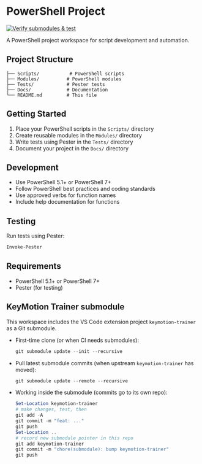 # PowerShell Project

[![Verify submodules & test](https://github.com/jmwatte/unzipWorkSpace/actions/workflows/submodules.yml/badge.svg)](https://github.com/jmwatte/unzipWorkSpace/actions/workflows/submodules.yml)

A PowerShell project workspace for script development and automation.

## Project Structure

```
├── Scripts/           # PowerShell scripts
├── Modules/          # PowerShell modules
├── Tests/            # Pester tests
├── Docs/             # Documentation
└── README.md         # This file
```

## Getting Started

1. Place your PowerShell scripts in the `Scripts/` directory
2. Create reusable modules in the `Modules/` directory
3. Write tests using Pester in the `Tests/` directory
4. Document your project in the `Docs/` directory

## Development

- Use PowerShell 5.1+ or PowerShell 7+
- Follow PowerShell best practices and coding standards
- Use approved verbs for function names
- Include help documentation for functions

## Testing

Run tests using Pester:
```powershell
Invoke-Pester
```

## Requirements

- PowerShell 5.1+ or PowerShell 7+
- Pester (for testing)

## KeyMotion Trainer submodule

This workspace includes the VS Code extension project `keymotion-trainer` as a Git submodule.

- First-time clone (or when CI needs submodules):
	```powershell
	git submodule update --init --recursive
	```
- Pull latest submodule commits (when upstream `keymotion-trainer` has moved):
	```powershell
	git submodule update --remote --recursive
	```
- Working inside the submodule (commits go to its own repo):
	```powershell
	Set-Location keymotion-trainer
	# make changes, test, then
	git add -A
	git commit -m "feat: ..."
	git push
	Set-Location ..
	# record new submodule pointer in this repo
	git add keymotion-trainer
	git commit -m "chore(submodule): bump keymotion-trainer"
	git push
	```
